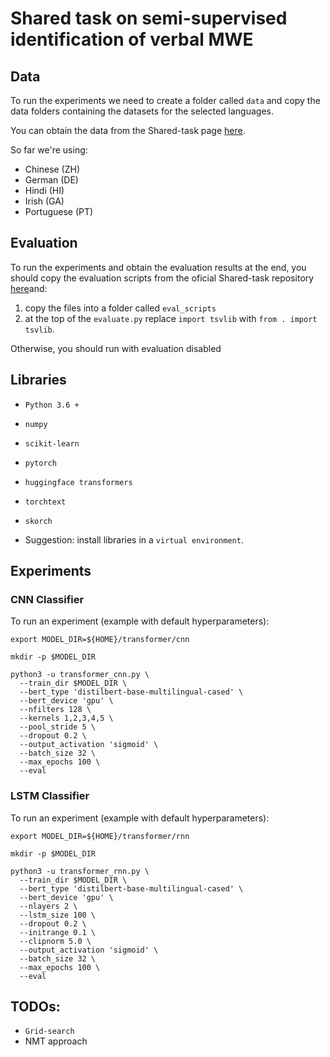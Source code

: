 # Shared task on semi-supervised identification of verbal MWE

## Data

To run the experiments we need to create a folder called `data` and copy the data folders containing the datasets for the selected languages.

You can obtain the data from the Shared-task page [here](https://gitlab.com/parseme/sharedtask-data/tree/master/1.2).

So far we're using:

* Chinese (ZH)
* German (DE)
* Hindi (HI)
* Irish (GA)
* Portuguese (PT)


## Evaluation

To run the experiments and obtain the evaluation results at the end, you should copy the evaluation scripts from the oficial Shared-task repository [here](https://gitlab.com/parseme/sharedtask-data/tree/master/1.1/bin)and:
1. copy the files into a folder called `eval_scripts`
2. at the top of the `evaluate.py` replace `import tsvlib` with `from . import tsvlib`.

Otherwise, you should run with evaluation disabled

## Libraries

* `Python 3.6 +`

* `numpy`
* `scikit-learn`
* `pytorch`
* `huggingface transformers`
* `torchtext`
* `skorch`

* Suggestion: install libraries in a `virtual environment`.

## Experiments


### CNN Classifier

To run an experiment (example with default hyperparameters):

```
export MODEL_DIR=${HOME}/transformer/cnn

mkdir -p $MODEL_DIR

python3 -u transformer_cnn.py \
  --train_dir $MODEL_DIR \
  --bert_type 'distilbert-base-multilingual-cased' \
  --bert_device 'gpu' \
  --nfilters 128 \
  --kernels 1,2,3,4,5 \
  --pool_stride 5 \
  --dropout 0.2 \
  --output_activation 'sigmoid' \
  --batch_size 32 \
  --max_epochs 100 \
  --eval

```

### LSTM Classifier

To run an experiment (example with default hyperparameters):

```
export MODEL_DIR=${HOME}/transformer/rnn

mkdir -p $MODEL_DIR

python3 -u transformer_rnn.py \
  --train_dir $MODEL_DIR \
  --bert_type 'distilbert-base-multilingual-cased' \
  --bert_device 'gpu' \
  --nlayers 2 \
  --lstm_size 100 \
  --dropout 0.2 \
  --initrange 0.1 \
  --clipnorm 5.0 \
  --output_activation 'sigmoid' \
  --batch_size 32 \
  --max_epochs 100 \
  --eval
```

## TODOs:

* `Grid-search`
* NMT approach
